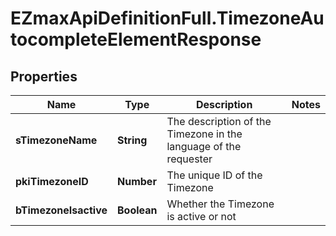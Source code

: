 # EZmaxApiDefinitionFull.TimezoneAutocompleteElementResponse

## Properties

Name | Type | Description | Notes
------------ | ------------- | ------------- | -------------
**sTimezoneName** | **String** | The description of the Timezone in the language of the requester | 
**pkiTimezoneID** | **Number** | The unique ID of the Timezone | 
**bTimezoneIsactive** | **Boolean** | Whether the Timezone is active or not | 



